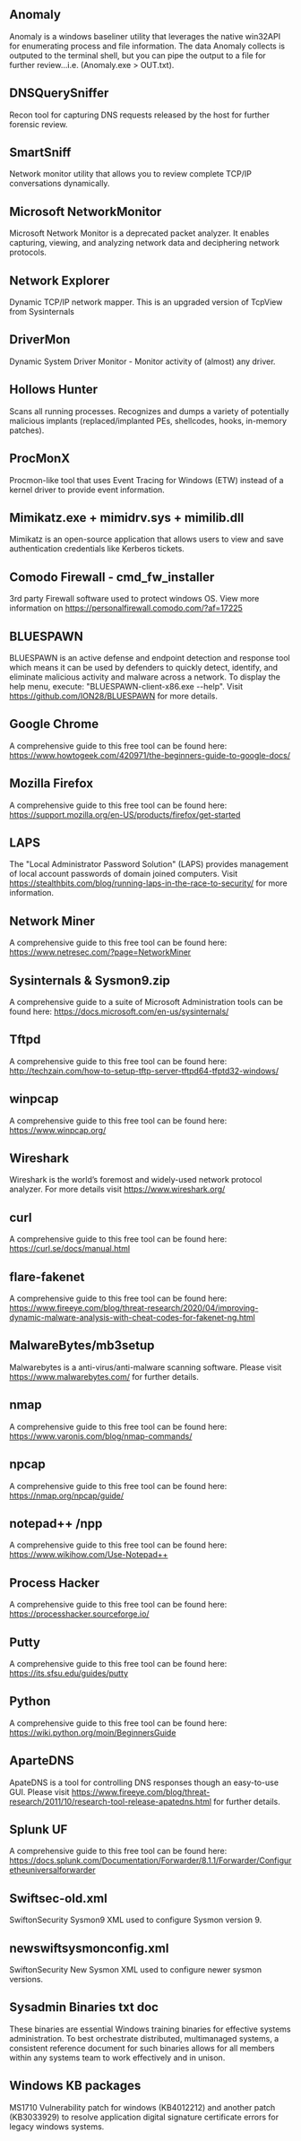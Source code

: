 ## Anomaly
Anomaly is a windows baseliner utility that leverages the native win32API for enumerating process and file information. The data Anomaly collects is outputed to the terminal shell, but you can pipe the output to a file for further review...i.e. (Anomaly.exe > OUT.txt).
## DNSQuerySniffer
Recon tool for capturing DNS requests released by the host for further forensic review.
## SmartSniff
Network monitor utility that allows you to review complete TCP/IP conversations dynamically.
## Microsoft NetworkMonitor
Microsoft Network Monitor is a deprecated packet analyzer. It enables capturing, viewing, and analyzing network data and deciphering network protocols.
## Network Explorer
Dynamic TCP/IP network mapper. This is an upgraded version of TcpView from Sysinternals
## DriverMon
Dynamic System Driver Monitor - Monitor activity of (almost) any driver.
## Hollows Hunter
Scans all running processes. Recognizes and dumps a variety of potentially malicious implants (replaced/implanted PEs, shellcodes, hooks, in-memory patches).
## ProcMonX
Procmon-like tool that uses Event Tracing for Windows (ETW) instead of a kernel driver to provide event information.
## Mimikatz.exe + mimidrv.sys + mimilib.dll
Mimikatz is an open-source application that allows users to view and save authentication credentials like Kerberos tickets.
## Comodo Firewall - cmd_fw_installer
3rd party Firewall software used to protect windows OS. View more information on https://personalfirewall.comodo.com/?af=17225
## BLUESPAWN
BLUESPAWN is an active defense and endpoint detection and response tool which means it can be used by defenders to quickly detect, identify, and eliminate malicious activity and malware across a network. To display the help menu, execute: "BLUESPAWN-client-x86.exe --help". Visit https://github.com/ION28/BLUESPAWN for more details.
## Google Chrome  
A comprehensive guide to this free tool can be found here: https://www.howtogeek.com/420971/the-beginners-guide-to-google-docs/  
## Mozilla Firefox  
A comprehensive guide to this free tool can be found here: https://support.mozilla.org/en-US/products/firefox/get-started  
## LAPS
The "Local Administrator Password Solution" (LAPS) provides management of local account passwords of domain joined computers. Visit https://stealthbits.com/blog/running-laps-in-the-race-to-security/ for more information.
## Network Miner  
A comprehensive guide to this free tool can be found here: https://www.netresec.com/?page=NetworkMiner  
## Sysinternals  & Sysmon9.zip
A comprehensive guide to a suite of Microsoft Administration tools can be found here: https://docs.microsoft.com/en-us/sysinternals/ 
## Tftpd  
A comprehensive guide to this free tool can be found here: http://techzain.com/how-to-setup-tftp-server-tftpd64-tfptd32-windows/  
## winpcap  
A comprehensive guide to this free tool can be found here: https://www.winpcap.org/  
## Wireshark
Wireshark is the world’s foremost and widely-used network protocol analyzer.  For more details visit https://www.wireshark.org/ 
## curl  
A comprehensive guide to this free tool can be found here: https://curl.se/docs/manual.html  
## flare-fakenet  
A comprehensive guide to this free tool can be found here: https://www.fireeye.com/blog/threat-research/2020/04/improving-dynamic-malware-analysis-with-cheat-codes-for-fakenet-ng.html  
## MalwareBytes/mb3setup
Malwarebytes is a anti-virus/anti-malware scanning software. Please visit https://www.malwarebytes.com/ for further details.
## nmap  
A comprehensive guide to this free tool can be found here: https://www.varonis.com/blog/nmap-commands/  
## npcap  
A comprehensive guide to this free tool can be found here: https://nmap.org/npcap/guide/  
## notepad++ /npp
A comprehensive guide to this free tool can be found here: https://www.wikihow.com/Use-Notepad++  
## Process Hacker  
A comprehensive guide to this free tool can be found here: https://processhacker.sourceforge.io/  
## Putty  
A comprehensive guide to this free tool can be found here: https://its.sfsu.edu/guides/putty  
## Python  
A comprehensive guide to this free tool can be found here: https://wiki.python.org/moin/BeginnersGuide  
## AparteDNS
ApateDNS is a tool for controlling DNS responses though an easy-to-use GUI. Please visit https://www.fireeye.com/blog/threat-research/2011/10/research-tool-release-apatedns.html for further details.
## Splunk UF  
A comprehensive guide to this free tool can be found here: https://docs.splunk.com/Documentation/Forwarder/8.1.1/Forwarder/Configuretheuniversalforwarder  
## Swiftsec-old.xml
SwiftonSecurity Sysmon9 XML used to configure Sysmon version 9.
## newswiftsysmonconfig.xml
SwiftonSecurity New Sysmon XML used to configure newer sysmon versions.
## Sysadmin Binaries txt doc
These binaries are essential Windows training binaries for effective systems administration. To best orchestrate distributed, multimanaged systems, a consistent reference document for such binaries allows for all members within any systems team to work effectively and in unison.  
## Windows KB packages
MS1710 Vulnerability patch for windows (KB4012212) and another patch (KB3033929) to resolve application digital signature certificate errors for legacy windows systems.
